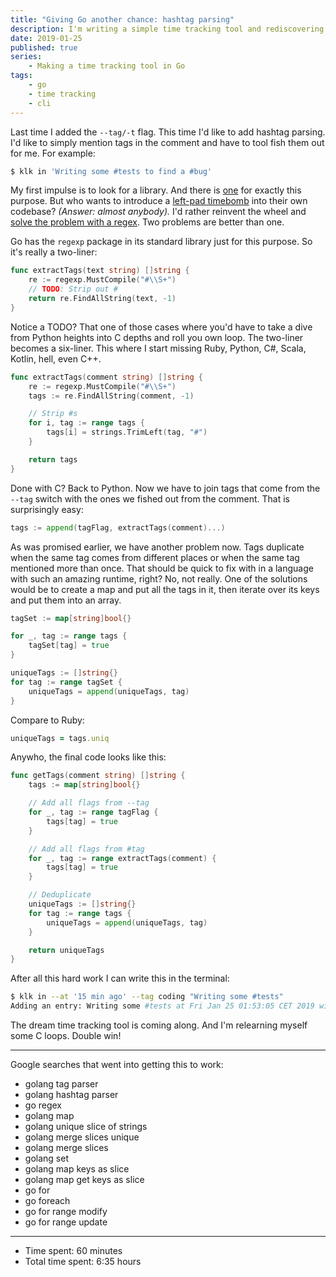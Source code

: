 ```yaml
---
title: "Giving Go another chance: hashtag parsing"
description: I'm writing a simple time tracking tool and rediscovering Go at the same time.
date: 2019-01-25
published: true
series:
    - Making a time tracking tool in Go
tags:
    - go
    - time tracking
    - cli
---
```


Last time I added the `--tag/-t` flag. This time I'd like to add hashtag parsing. I'd like to simply mention tags in the comment and have to tool fish them out for me. For example:

```bash
$ klk in 'Writing some #tests to find a #bug'
```

My first impulse is to look for a library. And there is [one](https://github.com/gernest/mention) for exactly this purpose. But who wants to introduce a [left-pad timebomb](https://www.theregister.co.uk/2016/03/23/npm_left_pad_chaos/) into their own codebase? *(Answer: almost anybody).* I'd rather reinvent the wheel and [solve the problem with a regex](https://blog.codinghorror.com/regular-expressions-now-you-have-two-problems/). Two problems are better than one.

Go has the `regexp` package in its standard library just for this purpose. So it's really a two-liner:

```go
func extractTags(text string) []string {
    re := regexp.MustCompile("#\\S+")
    // TODO: Strip out #
    return re.FindAllString(text, -1)
}
```

Notice a TODO? That one of those cases where you'd have to take a dive from Python heights into C depths and roll you own loop. The two-liner becomes a six-liner. This where I start missing Ruby, Python, C#, Scala, Kotlin, hell, even C++.

```go
func extractTags(comment string) []string {
    re := regexp.MustCompile("#\\S+")
    tags := re.FindAllString(comment, -1)

    // Strip #s
    for i, tag := range tags {
        tags[i] = strings.TrimLeft(tag, "#")
    }

    return tags
}
```

Done with C? Back to Python. Now we have to join tags that come from the `--tag` switch with the ones we fished out from the comment. That is surprisingly easy:

```go
tags := append(tagFlag, extractTags(comment)...)
```

As was promised earlier, we have another problem now. Tags duplicate when the same tag comes from different places or when the same tag mentioned more than once. That should be quick to fix with in a language with such an amazing runtime, right? No, not really. One of the solutions would be to create a map and put all the tags in it, then iterate over its keys and put them into an array.

```go
tagSet := map[string]bool{}

for _, tag := range tags {
    tagSet[tag] = true
}

uniqueTags := []string{}
for tag := range tagSet {
    uniqueTags = append(uniqueTags, tag)
}
```

Compare to Ruby:

```ruby
uniqueTags = tags.uniq
```

Anywho, the final code looks like this:

```go
func getTags(comment string) []string {
    tags := map[string]bool{}

    // Add all flags from --tag
    for _, tag := range tagFlag {
        tags[tag] = true
    }

    // Add all flags from #tag
    for _, tag := range extractTags(comment) {
        tags[tag] = true
    }

    // Deduplicate
    uniqueTags := []string{}
    for tag := range tags {
        uniqueTags = append(uniqueTags, tag)
    }

    return uniqueTags
}
```

After all this hard work I can write this in the terminal:

```bash
$ klk in --at '15 min ago' --tag coding "Writing some #tests"
Adding an entry: Writing some #tests at Fri Jan 25 01:53:05 CET 2019 with tags #coding #tests
```

The dream time tracking tool is coming along. And I'm relearning myself some C loops. Double win!

---

Google searches that went into getting this to work:

- golang tag parser
- golang hashtag parser
- go regex
- golang map
- golang unique slice of strings
- golang merge slices unique
- golang merge slices
- golang set
- golang map keys as slice
- golang map get keys as slice
- go for
- go foreach
- go for range modify
- go for range update

---

- Time spent: 60 minutes
- Total time spent: 6:35 hours
